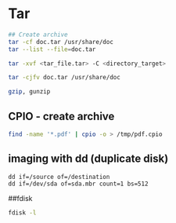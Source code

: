 # Tar

```bash
## Create archive
tar -cf doc.tar /usr/share/doc
tar --list --file=doc.tar

tar -xvf <tar_file.tar> -C <directory_target>

tar -cjfv doc.tar /usr/share/doc

gzip, gunzip

```

## CPIO - create archive
```bash
find -name '*.pdf' | cpio -o > /tmp/pdf.cpio

```

## imaging with dd (duplicate disk)
```
dd if=/source of=/destination
dd if=/dev/sda of=sda.mbr count=1 bs=512
```

##fdisk
```bash
fdisk -l
```